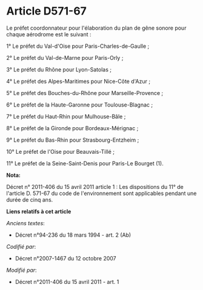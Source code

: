 # Article D571-67

Le préfet coordonnateur pour l'élaboration du plan de gêne sonore pour chaque aérodrome est le suivant : 

1° Le préfet du Val-d'Oise pour Paris-Charles-de-Gaulle ; 

2° Le préfet du Val-de-Marne pour Paris-Orly ; 

3° Le préfet du Rhône pour Lyon-Satolas ; 

4° Le préfet des Alpes-Maritimes pour Nice-Côte d'Azur ; 

5° Le préfet des Bouches-du-Rhône pour Marseille-Provence ; 

6° Le préfet de la Haute-Garonne pour Toulouse-Blagnac ; 

7° Le préfet du Haut-Rhin pour Mulhouse-Bâle ; 

8° Le préfet de la Gironde pour Bordeaux-Mérignac ; 

9° Le préfet du Bas-Rhin pour Strasbourg-Entzheim ;

10° Le préfet de l'Oise pour Beauvais-Tillé ;

11° Le préfet de la Seine-Saint-Denis pour Paris-Le Bourget (1).

**Nota:**

Décret n° 2011-406 du 15 avril 2011 article 1 : Les dispositions du 11° de l'article D. 571-67 du code de l'environnement
sont applicables pendant une durée de cinq ans.

**Liens relatifs à cet article**

_Anciens textes_:

  - Décret n°94-236 du 18 mars 1994 - art. 2 (Ab)

_Codifié par_:

  - Décret n°2007-1467 du 12 octobre 2007

_Modifié par_:

  - Décret n°2011-406 du 15 avril 2011 - art. 1
